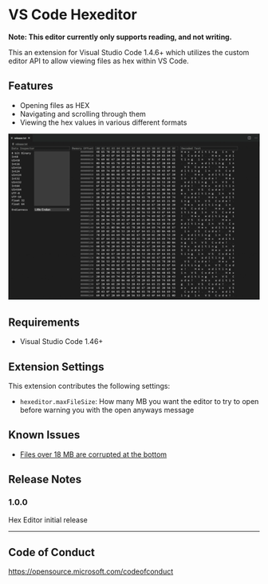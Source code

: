 # VS Code Hexeditor

**Note: This editor currently only supports reading, and not writing.**

This an extension for Visual Studio Code 1.4.6+ which utilizes the custom editor API to allow viewing files as hex within VS Code.

## Features

- Opening files as HEX
- Navigating and scrolling through them
- Viewing the hex values in various different formats

![Navigating a file](hex-editor.gif)

## Requirements

- Visual Studio Code 1.46+

## Extension Settings

This extension contributes the following settings:

* `hexeditor.maxFileSize`: How many MB you want the editor to try to open before warning you with the open anyways message

## Known Issues

- [Files over 18 MB are corrupted at the bottom](https://github.com/microsoft/vscode-hexeditor/issues/3)

## Release Notes

### 1.0.0

Hex Editor initial release

-----------------------------------------------------------------------------------------------------------

## Code of Conduct
https://opensource.microsoft.com/codeofconduct